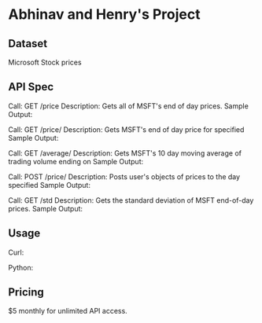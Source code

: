 # Abhinav and Henry's Project

## Dataset

Microsoft Stock prices

## API Spec

Call: GET /price
Description: Gets all of MSFT's end of day prices.
Sample Output:

Call: GET /price/<day>
Description: Gets MSFT's end of day price for specified <day>
Sample Output:

Call: GET /average/<endDay>
Description: Gets MSFT's 10 day moving average of trading volume ending on <endDay>
Sample Output:

Call: POST /price/<day>
Description: Posts user's objects of prices to the day specified
Sample Output:

Call: GET /std
Description: Gets the standard deviation of MSFT end-of-day prices.
Sample Output:

## Usage

Curl: 

Python:

## Pricing

$5 monthly for unlimited API access.

